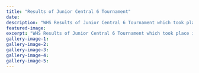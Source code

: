 ```yaml
---
title: "Results of Junior Central 6 Tournament"
date: 
description: "WHS Results of Junior Central 6 Tournament which took place in Hawkes Bay on Tuesday 9 August..."
featured-image: 
excerpt: "WHS Results of Junior Central 6 Tournament which took place in Hawkes Bay on Tuesday 9 August."
gallery-image-1: 
gallery-image-2: 
gallery-image-3: 
gallery-image-4: 
gallery-image-5: 
---
```

